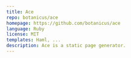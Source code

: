 ```yaml
---
title: Ace
repo: botanicus/ace
homepage: https://github.com/botanicus/ace
language: Ruby
license: MIT
templates: Haml, ...
description: Ace is a static page generator.
---
```

